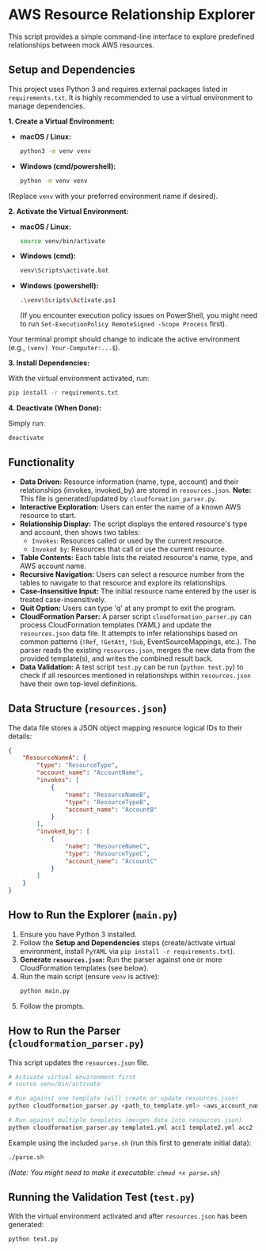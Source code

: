 # AWS Resource Relationship Explorer

This script provides a simple command-line interface to explore predefined relationships between mock AWS resources.

## Setup and Dependencies

This project uses Python 3 and requires external packages listed in `requirements.txt`. It is highly recommended to use a virtual environment to manage dependencies.

**1. Create a Virtual Environment:**

   *   **macOS / Linux:**
       ```bash
       python3 -m venv venv
       ```
   *   **Windows (cmd/powershell):**
       ```bash
       python -m venv venv
       ```
   (Replace `venv` with your preferred environment name if desired).

**2. Activate the Virtual Environment:**

   *   **macOS / Linux:**
       ```bash
       source venv/bin/activate
       ```
   *   **Windows (cmd):**
       ```bash
       venv\Scripts\activate.bat
       ```
   *   **Windows (powershell):**
       ```bash
       .\venv\Scripts\Activate.ps1
       ```
       (If you encounter execution policy issues on PowerShell, you might need to run `Set-ExecutionPolicy RemoteSigned -Scope Process` first).

   Your terminal prompt should change to indicate the active environment (e.g., `(venv) Your-Computer:...$`).

**3. Install Dependencies:**

   With the virtual environment activated, run:
   ```bash
   pip install -r requirements.txt
   ```

**4. Deactivate (When Done):**

   Simply run:
   ```bash
   deactivate
   ```

## Functionality

*   **Data Driven:** Resource information (name, type, account) and their relationships (invokes, invoked_by) are stored in `resources.json`. **Note:** This file is generated/updated by `cloudformation_parser.py`.
*   **Interactive Exploration:** Users can enter the name of a known AWS resource to start.
*   **Relationship Display:** The script displays the entered resource's type and account, then shows two tables:
    *   `Invokes`: Resources called or used by the current resource.
    *   `Invoked by`: Resources that call or use the current resource.
*   **Table Contents:** Each table lists the related resource's name, type, and AWS account name.
*   **Recursive Navigation:** Users can select a resource number from the tables to navigate to that resource and explore its relationships.
*   **Case-Insensitive Input:** The initial resource name entered by the user is treated case-insensitively.
*   **Quit Option:** Users can type 'q' at any prompt to exit the program.
*   **CloudFormation Parser:** A parser script `cloudformation_parser.py` can process CloudFormation templates (YAML) and update the `resources.json` data file. It attempts to infer relationships based on common patterns (`!Ref`, `!GetAtt`, `!Sub`, EventSourceMappings, etc.). The parser reads the existing `resources.json`, merges the new data from the provided template(s), and writes the combined result back.
*   **Data Validation:** A test script `test.py` can be run (`python test.py`) to check if all resources mentioned in relationships within `resources.json` have their own top-level definitions.

## Data Structure (`resources.json`)

The data file stores a JSON object mapping resource logical IDs to their details:

```json
{
    "ResourceNameA": {
        "type": "ResourceType",
        "account_name": "AccountName",
        "invokes": [
            {
                "name": "ResourceNameB",
                "type": "ResourceTypeB",
                "account_name": "AccountB"
            }
        ],
        "invoked_by": [
            {
                "name": "ResourceNameC",
                "type": "ResourceTypeC",
                "account_name": "AccountC"
            }
        ]
    }
}
```

## How to Run the Explorer (`main.py`)

1.  Ensure you have Python 3 installed.
2.  Follow the **Setup and Dependencies** steps (create/activate virtual environment, install `PyYAML` via `pip install -r requirements.txt`).
3.  **Generate `resources.json`:** Run the parser against one or more CloudFormation templates (see below).
4.  Run the main script (ensure `venv` is active):
    ```bash
    python main.py
    ```
5.  Follow the prompts.

## How to Run the Parser (`cloudformation_parser.py`)

This script updates the `resources.json` file.

```bash
# Activate virtual environment first
# source venv/bin/activate

# Run against one template (will create or update resources.json)
python cloudformation_parser.py <path_to_template.yml> <aws_account_name>

# Run against multiple templates (merges data into resources.json)
python cloudformation_parser.py template1.yml acc1 template2.yml acc2 ...
```

Example using the included `parse.sh` (run this first to generate initial data):
```bash
./parse.sh 
```
*(Note: You might need to make it executable: `chmod +x parse.sh`)*

## Running the Validation Test (`test.py`)

With the virtual environment activated and after `resources.json` has been generated:
```bash
python test.py
``` 